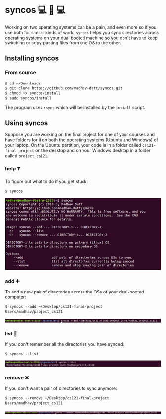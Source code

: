 # syncos :computer: :arrows_counterclockwise: :computer:

Working on two operating systems can be a pain, and even more so if you use both for similar kinds of work. `syncos` helps you sync directories across operating systems on your dual booted machine so you don't have to keep switching or copy-pasting files from one OS to the other.

## Installing syncos

### From source

```shell
$ cd ~/Downloads
$ git clone https://github.com/madhav-datt/syncos.git
$ chmod +x syncos/install
$ sudo syncos/install
```

The program uses `rsync` which will be installed by the `install` script.

## Using syncos

Suppose you are working on the final project for one of your courses and have folders for it on both the operating systems (Ubuntu and Windows) of your laptop. On the Ubuntu partition, your code is in a folder called `cs121-final-project` on the desktop and on your Windows desktop in a folder called `project_cs121`. 

### help :question:

To figure out what to do if you get stuck:

    $ syncos

![syncos help](https://github.com/madhav-datt/syncos/blob/master/resources/help.png)

### add :heavy_plus_sign:

To add a new pair of directories across the OSs of your dual-booted computer:

    $ syncos --add ~/Desktop/cs121-final-project Users/madhav/project_cs121

![syncos add](https://github.com/madhav-datt/syncos/blob/master/resources/add.png)

### list :notebook:

If you don't remember all the directories you have synced:

    $ syncos --list

![syncos list](https://github.com/madhav-datt/syncos/blob/master/resources/list.png)

### remove :x:

If you don't want a pair of directories to sync anymore:

    $ syncos --remove ~/Desktop/cs121-final-project Users/madhav/project_cs121

![syncos remove](https://github.com/madhav-datt/syncos/blob/master/resources/remove.png)
